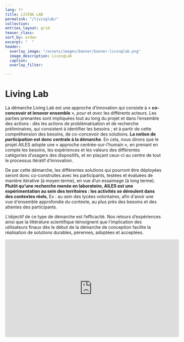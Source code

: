 ```yaml
---
lang: fr
title: LIVING LAB
permalink: "/livinglab/"
collection: 
entries_layout: grid
teaser_class: 
sort_by: orden
excerpt: "  "
header:
  overlay_image: "/assets/images/banner/banner-livinglab.png"
  image_description: LivingLab
  caption: 
  overlay_filter: 

---
```

# Living Lab

La démarche Living Lab est une approche d’innovation qui consiste à « **co-concevoir et innover ensemble** », _pour_ et _avec_ les différents acteurs. Les parties prenantes sont impliquées tout au long du projet et dans l’ensemble des actions : dès les actions de problématisation et de recherche préliminaires, qui consistent à identifier les besoins ; et à partir de cette compréhension des besoins, de co-concevoir des solutions. **La notion de _participation_ est donc centrale à la démarche**. En cela, nous dirons que le projet AILES adopte une « approche centrée-sur-l’humain », en prenant en compte les besoins, les expériences et les valeurs des différentes catégories d’usagers des dispositifs, et en plaçant ceux-ci au centre de tout le processus itératif d’innovation.

De par cette démarche, les différentes solutions qui pourront être déployées seront donc co-construites avec les participants, testées et évaluées de manière itérative (à moyen terme), en vue d’un essaimage (à long terme). **Plutôt qu’une recherche menée en laboratoire, AILES est une expérimentation au sein des territoires : les activités se déroulent dans des contextes réels**, Ex : au sein des lycées volontaires, afin d'avoir une vue d'ensemble approfondie du contexte, au plus près des besoins et des attentes des participants.

L’objectif de ce type de démarche est l’efficacité. Nos retours d’expériences ainsi que la littérature scientifique témoignent que l’implication des utilisateurs finaux dès le début de la démarche de conception facilite la réalisation de solutions durables, pérennes, adoptées et acceptées.

<iframe width="560" height="315" src="https://www.youtube.com/embed/yOYbMCokrgg" frameborder="0" allow="accelerometer; autoplay; clipboard-write; encrypted-media; gyroscope; picture-in-picture" allowfullscreen></iframe>